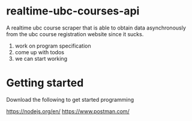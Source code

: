 # realtime-ubc-courses-api

A realtime ubc course scraper that is able to obtain data asynchronously from the ubc course registration website since it sucks.

1. work on program specification
2. come up with todos
3. we can start working

# Getting started

Download the following to get started programming

https://nodejs.org/en/
https://www.postman.com/